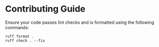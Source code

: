 # Contributing Guide

Ensure your code passes lint checks and is formatted using the following commands:

```shell
ruff format .
ruff check . --fix
```
